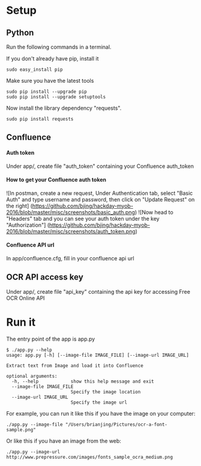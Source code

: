 
# Setup
## Python
Run the following commands in a terminal.

If you don't already have pip, install it
```
sudo easy_install pip
```
Make sure you have the latest tools
```
sudo pip install --upgrade pip
sudo pip install --upgrade setuptools
```
Now install the library dependency "requests".
```
sudo pip install requests
```
## Confluence
#### Auth token
Under app/, create file "auth_token" containing your Confluence auth_token
#### How to get your Confluence auth token
![In postman, create a new request, Under Authentication tab, select "Basic Auth" and type username and password, then click on "Update Request" on the right]
(https://github.com/bjing/hackday-myob-2016/blob/master/misc/screenshots/basic_auth.png)
![Now head to "Headers" tab and you can see your auth token under the key "Authorization"]
(https://github.com/bjing/hackday-myob-2016/blob/master/misc/screenshots/auth_token.png)
#### Confluence API url
In app/confluence.cfg, fill in your confluence api url
## OCR API access key
Under app/, create file "api_key" containing the api key for accessing Free OCR Online API

# Run it
The entry point of the app is app.py
```
$ ./app.py --help
usage: app.py [-h] [--image-file IMAGE_FILE] [--image-url IMAGE_URL]

Extract text from Image and load it into Confluence

optional arguments:
  -h, --help            show this help message and exit
  --image-file IMAGE_FILE
                        Specify the image location
  --image-url IMAGE_URL
                        Specify the image url
```
For example, you can run it like this if you have the image on your computer:
```
./app.py --image-file "/Users/brianjing/Pictures/ocr-a-font-sample.png"
```
Or like this if you have an image from the web:
```
./app.py --image-url http://www.prepressure.com/images/fonts_sample_ocra_medium.png
```
